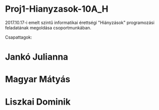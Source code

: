 # Proj1-Hianyzasok-10A_H
2017.10.17-i emelt szintű informatikai érettségi "Hiányzások" programozási feladatának megoldása csoportmunkában.

Csapattagok:
# Jankó Julianna
# Magyar Mátyás
# Liszkai Dominik